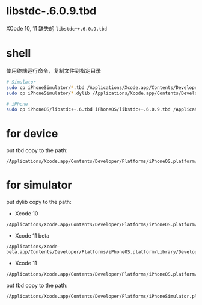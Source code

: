 # libstdc-.6.0.9.tbd

XCode 10, 11 缺失的 `libstdc++.6.0.9.tbd`

# shell

使用终端运行命令，复制文件到指定目录

```sh
# Simulator
sudo cp iPhoneSimulator/*.tbd /Applications/Xcode.app/Contents/Developer/Platforms/iPhoneSimulator.platform/Developer/SDKs/iPhoneSimulator.sdk/usr/lib/
sudo cp iPhoneSimulator/*.dylib /Applications/Xcode.app/Contents/Developer/Platforms/iPhoneOS.platform/Library/Developer/CoreSimulator/Profiles/Runtimes/iOS.simruntime/Contents/Resources/RuntimeRoot/usr/lib/

# iPhone
sudo cp iPhoneOS/libstdc++.6.tbd iPhoneOS/libstdc++.6.0.9.tbd /Applications/Xcode.app/Contents/Developer/Platforms/iPhoneOS.platform/Developer/SDKs/iPhoneOS.sdk/usr/lib/
```

# for device
put tbd copy to the path:
```
/Applications/Xcode.app/Contents/Developer/Platforms/iPhoneOS.platform/Developer/SDKs/iPhoneOS.sdk/usr/lib/
```
# for simulator
put dylib copy to the path: 
- Xcode 10 
```
/Applications/Xcode.app/Contents/Developer/Platforms/iPhoneOS.platform/Developer/Library/CoreSimulator/Profiles/Runtimes/iOS.simruntime/Contents/Resources/RuntimeRoot/usr/lib/
```
- Xcode 11 beta
```
/Applications/Xcode-beta.app/Contents/Developer/Platforms/iPhoneOS.platform/Library/Developer/CoreSimulator/Profiles/Runtimes/iOS.simruntime/Contents/Resources/RuntimeRoot/usr/lib/
```
- Xcode 11 
```
/Applications/Xcode.app/Contents/Developer/Platforms/iPhoneOS.platform/Library/Developer/CoreSimulator/Profiles/Runtimes/iOS.simruntime/Contents/Resources/RuntimeRoot/usr/lib/
```
put tbd copy to the path:
```
/Applications/Xcode.app/Contents/Developer/Platforms/iPhoneSimulator.platform/Developer/SDKs/iPhoneSimulator.sdk/usr/lib/
```
